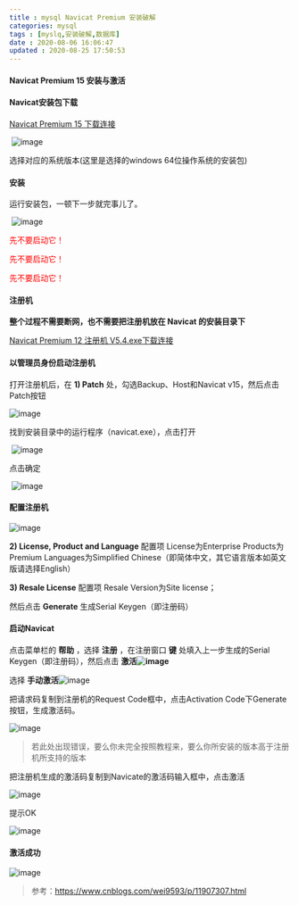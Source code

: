 ```yaml
---
title : mysql Navicat Premium 安装破解
categories: mysql
tags : [myslq,安装破解,数据库]
date : 2020-08-06 16:06:47
updated : 2020-08-25 17:50:53
---
```


#### Navicat Premium 15 安装与激活

#### Navicat安装包下载 

[Navicat Premium 15 下载连接](https://www.navicat.com.cn/download/navicat-premium)

​		![image](https://springboot.io/uploads/default/original/1X/bbcfef599525826f8aae4c0f787915412a6a6872.png)

选择对应的系统版本(这里是选择的windows 64位操作系统的安装包)

#### 安装

运行安装包，一顿下一步就完事儿了。

​		![image](https://springboot.io/uploads/default/original/1X/819b0eb65cf278abe37fa73f9b961f2ec678ef8e.png)	

<span style="color:red">先不要启动它！</span>

<span style="color:red">先不要启动它！</span>

<span style="color:red">先不要启动它！</span>

#### 注册机

**整个过程不需要断网，也不需要把注册机放在 Navicat 的安装目录下**

[Navicat Premium 12 注册机 V5.4.exe下载连接](https://github.com/yonghuijiang/yonghuijiang.github.io/blob/gh-blog/source/_posts/资源包/mysql/NavicatPremium12注册机V5.4.exe)

#### 以管理员身份启动注册机

打开注册机后，在 **1) Patch** 处，勾选Backup、Host和Navicat v15，然后点击Patch按钮

![image](https://springboot.io/uploads/default/optimized/1X/15a77e161e4ba46d8b40102daf045ed5663a30d5_2_525x500.png)

找到安装目录中的运行程序（navicat.exe），点击打开

​								![image](https://springboot.io/uploads/default/optimized/1X/440500f1684cfb61caddd366eb870231c1e51860_2_517x324.png)

点击确定	

​								![image](https://springboot.io/uploads/default/original/1X/fb10deba9875b6935eafa0ed082d75dc2010fbed.png)

#### 配置注册机

![image](https://springboot.io/uploads/default/optimized/1X/04de57f27ac99614ce2ccd6549259ec2e8d230de_2_525x500.png)				

**2) License, Product and Language** 配置项
License为Enterprise
Products为Premium
Languages为Simplified Chinese（即简体中文，其它语言版本如英文版请选择English）

 

**3) Resale License** 配置项
Resale Version为Site license；

然后点击 **Generate** 生成Serial Keygen（即注册码）

#### 启动Navicat

点击菜单栏的 **帮助** ，选择 **注册** ，在注册窗口 **键** 处填入上一步生成的Serial Keygen（即注册码），然后点击 **激活![image](https://springboot.io/uploads/default/original/1X/1da7611237c8294f9f434dbdc4c2f480d5cd9d69.png)**

选择 **手动激活**![image](https://springboot.io/uploads/default/original/1X/40fb0f220f6892882045facddbf69bb24a7eb9b3.png)

把请求码复制到注册机的Request Code框中，点击Activation Code下Generate按钮，生成激活码。

![image](https://springboot.io/uploads/default/optimized/1X/793c724bd0a12706bd15cb87be54df6112dada2a_2_690x350.png)

> 若此处出现错误，要么你未完全按照教程来，要么你所安装的版本高于注册机所支持的版本

把注册机生成的激活码复制到Navicate的激活码输入框中，点击激活

![image](https://springboot.io/uploads/default/optimized/1X/8edb91bb16d72c179e6919821a74efdfb2d6cdd8_2_690x340.png)

提示OK

![image](https://springboot.io/uploads/default/original/1X/11b612c81547f292ef8c464039f6c9e94f84d66f.png)

#### 激活成功

![image](https://springboot.io/uploads/default/optimized/1X/ff66a8925f2ea4be4639b35c69d968081b3b8f26_2_449x375.png)

> 参考：https://www.cnblogs.com/wei9593/p/11907307.html